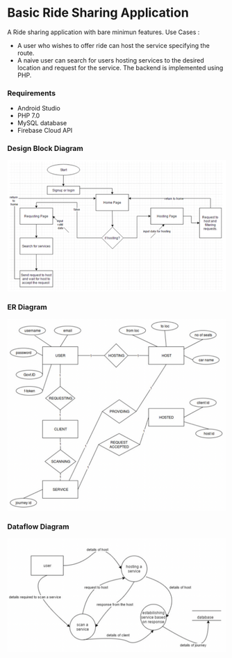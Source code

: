 # Basic Ride Sharing Application
A Ride sharing application with bare minimun features.
Use Cases :
- A user who wishes to offer ride can host the service specifying the route.
- A naive user can search for users hosting services to the desired location and request for the service.
The backend is implemented using PHP.

### Requirements
- Android Studio
- PHP 7.0
- MySQL database
- Firebase Cloud API

### Design Block Diagram
![Design](images/DesignBlock.png)

### ER Diagram
![ER](images/ER.png)

### Dataflow Diagram
![DataFlow](images/DataFlow.png)

